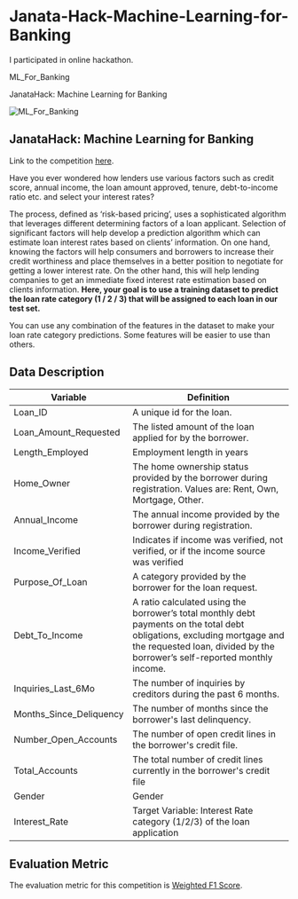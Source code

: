 # Janata-Hack-Machine-Learning-for-Banking
I participated in online hackathon.

ML_For_Banking

JanataHack: Machine Learning for Banking

![ML_For_Banking](https://user-images.githubusercontent.com/25604111/83360854-1a548e80-a3a2-11ea-9828-e6a0c52d783c.png)

## JanataHack: Machine Learning for Banking

Link to the competition [here](https://datahack.analyticsvidhya.com/contest/janatahack-machine-learning-for-banking/).

Have you ever wondered how lenders use various factors such as credit score, annual income, the loan amount approved, tenure, debt-to-income ratio etc. and select your interest rates? 

The process, defined as ‘risk-based pricing’, uses a sophisticated algorithm that leverages different determining factors of a loan applicant. Selection of significant factors will help develop a prediction algorithm which can estimate loan interest rates based on clients’ information. On one hand, knowing the factors will help consumers and borrowers to increase their credit worthiness and place themselves in a better position to negotiate for getting a lower interest rate. On the other hand, this will help lending companies to get an immediate fixed interest rate estimation based on clients information. **Here, your goal is to use a training dataset to predict the loan rate category (1 / 2 / 3) that will be assigned to each loan in our test set.**

You can use any combination of the features in the dataset to make your loan rate category predictions. Some features will be easier to use than others.


## Data Description
| __Variable__ | __Definition__ |
|-------------|------------|
| Loan_ID      | A unique id for the loan.     |
| Loan_Amount_Requested         | The listed amount of the loan applied for by the borrower. |
| Length_Employed | Employment length in years |
| Home_Owner | The home ownership status provided by the borrower during registration. Values are: Rent, Own, Mortgage, Other. |
| Annual_Income | The annual income provided by the borrower during registration.|
| Income_Verified | Indicates if income was verified, not verified, or if the income source was verified|
| Purpose_Of_Loan | A category provided by the borrower for the loan request.  |
| Debt_To_Income | A ratio calculated using the borrower’s total monthly debt payments on the total debt obligations, excluding mortgage and the requested loan, divided by the borrower’s self-reported monthly income. |
| Inquiries_Last_6Mo | The number of inquiries by creditors during the past 6 months. |
| Months_Since_Deliquency | The number of months since the borrower's last delinquency. |
| Number_Open_Accounts | The number of open credit lines in the borrower's credit file. |
| Total_Accounts | The total number of credit lines currently in the borrower's credit file |
|Gender | Gender |
|Interest_Rate |Target Variable: Interest Rate category (1/2/3) of the loan application |

## Evaluation Metric
The evaluation metric for this competition is [Weighted F1 Score](https://scikit-learn.org/stable/modules/generated/sklearn.metrics.f1_score.html).


